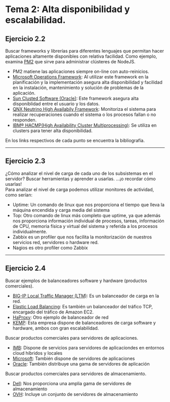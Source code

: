 # Tema 2: Alta disponibilidad y escalabilidad.  
## Ejercicio 2.2    

Buscar frameworks y librerías para diferentes lenguajes que permitan hacer aplicaciones altamente disponibles con relativa facilidad.
Como ejemplo, examina [PM2](https://github.com/Unitech/pm2) que sirve para administrar clústeres de NodeJS.   
- PM2 matiene las aplicaciones siempre on-line con auto-reinicios.
- [Microsoft Operations Framework](https://docs.microsoft.com/es-es/biztalk/core/high-availability-and-the-microsoft-operations-framework): Al utilizar este framework en la planificación y la implementación asegura alta disponibilidad y facilidad en la instalación, mantenimiento y solución de problemas de la aplicación.
- [Sun Clusted Software (Oracle)](https://docs.oracle.com/cd/E19316-01/820-4676/cacfifdd/index.html): Este framework asegura alta disponiblidad entre el usuario y los datos.
- [QNX Neutrino High Availabily Framework](http://www.qnx.com/developers/docs/6.5.0/index.jsp?topic=%2Fcom.qnx.doc.ham_en_ham%2Fparts.html): Monitoriza el sistema para realizar recuperaciones cuando el sistema o los procesos fallan o no responden.   
- [IBM® HACMP(High Availability Cluster Multiprocessing)](https://www.ibm.com/support/knowledgecenter/en/SSAW57_7.0.0/com.ibm.websphere.nd.doc/info/ae/ae/cjt0002_.html): Se utiliza en clusters para tener alta disponibilidad.  

En los links respectivos de cada punto se encuentra la bibliografía.

- - -  

## Ejercicio 2.3    

¿Cómo analizar el nivel de carga de cada uno de los subsistemas en el servidor?
Buscar herramientas y aprender a usarlas.
...¡o recordar cómo usarlas!  
Para analizar el nivel de carga podemos utilizar monitores de actividad, como serían:
- Uptime: Un comando de linux que nos proporciona el tiempo que lleva la máquina encendida y carga media del sistema
- Top: Otro comando de linux más completo que uptime, ya que además nos proporciona información individual de procesos, tareas, información de CPU, memoria física y virtual del sistema y referida a los procesos individualmente.
- Zabbix es un profiler que nos facilita la monitorización de nuestros servicios red, servidores o hardware red.
- Nagios es otro profiler como Zabbix  

- - -  

## Ejercicio 2.4  

Buscar ejemplos de balanceadores software y hardware (productos comerciales).  
- [BIG-IP Local Traffic Manager (LTM)](https://f5.com/es/products/big-ip/local-traffic-manager-ltm): Es un balanceador de carga en la red.
- [Elastic Load Balancing](https://aws.amazon.com/es/elasticloadbalancing/): Es también un balanceador del tráfico TCP, encargado del tráfico de Amazon EC2.
- [HaProxy](https://www.redeszone.net/2014/10/25/haproxy-un-balanceador-de-cargas-tcphttp-gratuito/): Otro ejemplo de balanceador de red
- [KEMP](https://kemptechnologies.com/es/): Esta empresa dispone de balanceadores de carga software y hardware, ambos con gran escalabilidad.  

Buscar productos comerciales para servidores de aplicaciones.  
- [IMB](https://www.ibm.com/middleware/es-es/solutions/application-platform/application-server.html): Dispone de servicios para servidores de aplicaciondes en entornos cloud híbridos y locales
- [Microsoft](https://www.microsoft.com/es-es/store/collections/serveranditsoftware): También dispone de servidores de aplicaciones
- [Oracle](https://www.oracle.com/lad/middleware/weblogic/index.html): También distribuye una gama de servidores de aplicación  

Buscar productos comerciales para servidores de almacenamiento.  
- [Dell](http://www.dell.com/es/empresas/p/storage-products): Nos proporciona una amplia gama de servidores de almacenamiento
- [OVH](https://www.ovh.es/servidores_dedicados/storage/): Incluye un conjunto de servidores de almacenamiento
